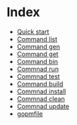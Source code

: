 Index
=====

- [Quick start](Quickstart.md)
- [Command list](list.md)
- [Command gen](Gen.md)
- [Command get](Get.md)
- [Command bin](Bin.md)
- [Commnad run](Run.md)
- [Commnad test](test.md)
- [Command build](Build.md)
- [Commnad install](Install.md)
- [Commnad clean](clean.md)
- [Commnad update](Update.md)
- [gopmfile](gopmfile.md)